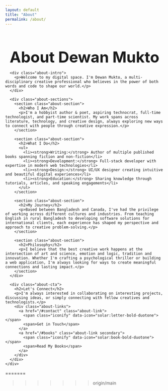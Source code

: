 ```yaml
---
layout: default
title: "About"
permalink: /about/
---
```


<div class="about-page">
  <div class="container">
    <div class="about-content">
      <h1>About Dewan Mukto</h1>
      
      <div class="about-intro">
        <p>Welcome to my digital space. I'm Dewan Mukto, a multi-disciplinary creative professional who believes in the power of both words and code to shape our world.</p>
      </div>
      
      <div class="about-sections">
        <section class="about-section">
          <h2>Who I Am</h2>
          <p>I'm a hobbyist author & poet, aspiring technocrat, full-time technologist, and part-time scientist. My work spans across literature, technology, and creative design, always exploring new ways to connect with people through creative expression.</p>
        </section>
        
        <section class="about-section">
          <h2>What I Do</h2>
          <ul>
            <li><strong>Writing:</strong> Author of multiple published books spanning fiction and non-fiction</li>
            <li><strong>Development:</strong> Full-stack developer with expertise in modern web technologies</li>
            <li><strong>Design:</strong> UI/UX designer creating intuitive and beautiful digital experiences</li>
            <li><strong>Education:</strong> Sharing knowledge through tutorials, articles, and speaking engagements</li>
          </ul>
        </section>
        
        <section class="about-section">
          <h2>My Journey</h2>
          <p>Based between Bangladesh and Canada, I've had the privilege of working across different cultures and industries. From teaching English in rural Bangladesh to developing software solutions for international clients, each experience has shaped my perspective and approach to creative problem-solving.</p>
        </section>
        
        <section class="about-section">
          <h2>Philosophy</h2>
          <p>I believe that the best creative work happens at the intersection of art and science, emotion and logic, tradition and innovation. Whether I'm crafting a psychological thriller or building a web application, I'm always looking for ways to create meaningful connections and lasting impact.</p>
        </section>
      </div>
      
      <div class="about-cta">
        <h2>Let's Connect</h2>
        <p>I'm always interested in collaborating on interesting projects, discussing ideas, or simply connecting with fellow creatives and technologists.</p>
        <div class="about-links">
          <a href="/#contact" class="about-link">
            <span class="iconify" data-icon="solar:letter-bold-duotone"></span>
            <span>Get in Touch</span>
          </a>
          <a href="/#books" class="about-link secondary">
            <span class="iconify" data-icon="solar:book-bold-duotone"></span>
            <span>Read My Books</span>
          </a>
        </div>
      </div>
    </div>
  </div>
</div>

<style>
.about-page {
  min-height: calc(100vh - 200px);
  padding: var(--spacing-2xl) 0;
}

.about-content {
  max-width: 800px;
  margin: 0 auto;
}

.about-content h1 {
  text-align: center;
  font-size: 3rem;
  margin-bottom: var(--spacing-2xl);
  color: var(--color-primary);
}

.about-intro {
  text-align: center;
  font-size: 1.25rem;
  color: var(--color-text-muted);
  margin-bottom: var(--spacing-2xl);
  padding: var(--spacing-xl);
  background: var(--color-surface);
  border-radius: var(--border-radius-lg);
}

.about-sections {
  margin-bottom: var(--spacing-2xl);
}

.about-section {
  margin-bottom: var(--spacing-2xl);
  padding: var(--spacing-xl);
  background: var(--color-surface);
  border-radius: var(--border-radius);
  border-left: 4px solid var(--color-primary);
}

.about-section h2 {
  color: var(--color-primary);
  margin-bottom: var(--spacing-lg);
}

.about-section ul {
  list-style: none;
  padding: 0;
}

.about-section li {
  margin-bottom: var(--spacing-md);
  padding-left: var(--spacing-lg);
  position: relative;
}

.about-section li::before {
  content: '→';
  position: absolute;
  left: 0;
  color: var(--color-primary);
  font-weight: bold;
}

.about-cta {
  text-align: center;
  padding: var(--spacing-2xl);
  background: var(--color-surface);
  border-radius: var(--border-radius-lg);
}

.about-cta h2 {
  color: var(--color-primary);
  margin-bottom: var(--spacing-lg);
}

.about-links {
  display: flex;
  gap: var(--spacing-lg);
  justify-content: center;
  margin-top: var(--spacing-xl);
  flex-wrap: wrap;
}

.about-link {
  display: inline-flex;
  align-items: center;
  gap: var(--spacing-sm);
  padding: var(--spacing-md) var(--spacing-lg);
  background: var(--color-primary);
  color: var(--color-bg);
  text-decoration: none;
  border-radius: var(--border-radius);
  font-weight: 500;
  transition: var(--transition);
}

.about-link:hover {
  background: var(--color-secondary);
  transform: translateY(-2px);
}

.about-link.secondary {
  background: var(--color-border);
  color: var(--color-text);
}

.about-link.secondary:hover {
  background: var(--color-accent);
}

@media (max-width: 768px) {
  .about-content h1 {
    font-size: 2.5rem;
  }
  
  .about-intro,
  .about-section,
  .about-cta {
    padding: var(--spacing-lg);
  }
  
  .about-links {
    flex-direction: column;
    align-items: center;
  }
  
  .about-link {
    width: 100%;
    max-width: 300px;
    justify-content: center;
  }
}
<<<<<<< HEAD
</style>
=======
</style>
>>>>>>> origin/main
